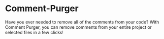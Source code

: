 # Comment-Purger
Have you ever needed to remove all of the comments from your code?
With Comment Purger, you can remove comments from your entire project or selected files in a few clicks!
